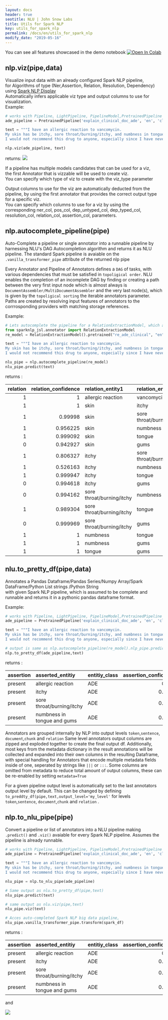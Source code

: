 ```yaml
---
layout: docs
header: true
seotitle: NLU | John Snow Labs
title: Utils for Spark NLP
key: utils_for_spark_nlp
permalink: /docs/en/utils_for_spark_nlp
modify_date: "2019-05-16"
---
```


<div class="main-docs" markdown="1"><div class="h3-box" markdown="1">

You can see all features showcased in the demo notebook [![Open In Colab](https://colab.research.google.com/assets/colab-badge.svg)](https://colab.research.google.com/github/JohnSnowLabs/nlu/blob/master/examples/colab/spark_nlp_utilities/NLU_utils_for_Spark_NLP.ipynb)

## nlp.viz(pipe,data)
Visualize input data with an already configured Spark NLP pipeline,  
for Algorithms of type (Ner,Assertion, Relation, Resolution, Dependency)  
using [Spark NLP Display](https://nlp.johnsnowlabs.com/docs/en/display)  
Automatically infers applicable viz type and output columns to use for visualization.  
Example:
```python
# works with Pipeline, LightPipeline, PipelineModel,PretrainedPipeline List[Annotator]
ade_pipeline = PretrainedPipeline('explain_clinical_doc_ade', 'en', 'clinical/models')

text = """I have an allergic reaction to vancomycin.
My skin has be itchy, sore throat/burning/itchy, and numbness in tongue and gums.
I would not recommend this drug to anyone, especially since I have never had such an adverse reaction to any other medication."""

nlp.viz(ade_pipeline, text)

```
returns:
<img src="https://raw.githubusercontent.com/JohnSnowLabs/nlu/master/docs/assets/images/releases/4_0_0/nlu_utils_viz_example.png"  />



If a pipeline has multiple models candidates that can be used for a viz,  
the first Annotator that is vizzable will be used to create viz.  
You can specify which type of viz to create with the viz_type parameter

Output columns to use for the viz are automatically deducted from the pipeline, by using the
first annotator that provides the correct output type for a specific viz.  
You can specify which columns to use for a viz by using the  
corresponding ner_col, pos_col, dep_untyped_col, dep_typed_col, resolution_col, relation_col, assertion_col, parameters.

</div><div class="h3-box" markdown="1">

## nlp.autocomplete_pipeline(pipe)
Auto-Complete a pipeline or single annotator into a runnable pipeline by harnessing NLU's DAG Autocompletion algorithm and returns it as NLU pipeline.
The standard Spark pipeline is avaiable on the `.vanilla_transformer_pipe` attribute of the returned nlp pipe

Every Annotator and Pipeline of Annotators defines a `DAG` of tasks, with various dependencies that must be satisfied in `topoligical order`.
NLU enables the completion of an incomplete DAG by finding or creating a path between
the very first input node which is almost always is `DocumentAssembler/MultiDocumentAssembler`
and the very last node(s), which is given by the `topoligical sorting` the iterable annotators parameter.
Paths are created by resolving input features of annotators to the corrrosponding providers with matching storage references.

Example:
```python
# Lets autocomplete the pipeline for a RelationExtractionModel, which as many input columns and sub-dependencies.
from sparknlp_jsl.annotator import RelationExtractionModel
re_model = RelationExtractionModel().pretrained("re_ade_clinical", "en", 'clinical/models').setOutputCol('relation')

text = """I have an allergic reaction to vancomycin.
My skin has be itchy, sore throat/burning/itchy, and numbness in tongue and gums.
I would not recommend this drug to anyone, especially since I have never had such an adverse reaction to any other medication."""

nlu_pipe = nlp.autocomplete_pipeline(re_model)
nlu_pipe.predict(text)
```

returns :

| relation | relation_confidence | relation_entity1          | relation_entity2          | relation_entity2_class       |
|---------:|--------------------:|:--------------------------|:--------------------------|:-----------------------------|
|        1 |                   1 | allergic reaction         | vancomycin                | Drug_Ingredient              |
|        1 |                   1 | skin                      | itchy                     | Symptom                      |
|        1 |             0.99998 | skin                      | sore throat/burning/itchy | Symptom                      |
|        1 |            0.956225 | skin                      | numbness                  | Symptom                      |
|        1 |            0.999092 | skin                      | tongue                    | External_body_part_or_region |
|        0 |            0.942927 | skin                      | gums                      | External_body_part_or_region |
|        1 |            0.806327 | itchy                     | sore throat/burning/itchy | Symptom                      |
|        1 |            0.526163 | itchy                     | numbness                  | Symptom                      |
|        1 |            0.999947 | itchy                     | tongue                    | External_body_part_or_region |
|        0 |            0.994618 | itchy                     | gums                      | External_body_part_or_region |
|        0 |            0.994162 | sore throat/burning/itchy | numbness                  | Symptom                      |
|        1 |            0.989304 | sore throat/burning/itchy | tongue                    | External_body_part_or_region |
|        0 |            0.999969 | sore throat/burning/itchy | gums                      | External_body_part_or_region |
|        1 |                   1 | numbness                  | tongue                    | External_body_part_or_region |
|        1 |                   1 | numbness                  | gums                      | External_body_part_or_region |
|        1 |                   1 | tongue                    | gums                      | External_body_part_or_region |

</div><div class="h3-box" markdown="1">

## nlu.to_pretty_df(pipe,data)
Annotates a Pandas Dataframe/Pandas Series/Numpy Array/Spark DataFrame/Python List strings /Python String  
with given Spark NLP pipeline, which is assumed to be complete and runnable and returns it in a pythonic pandas dataframe format.

Example:
```python
# works with Pipeline, LightPipeline, PipelineModel,PretrainedPipeline List[Annotator]
ade_pipeline = PretrainedPipeline('explain_clinical_doc_ade', 'en', 'clinical/models')

text = """I have an allergic reaction to vancomycin.
My skin has be itchy, sore throat/burning/itchy, and numbness in tongue and gums.
I would not recommend this drug to anyone, especially since I have never had such an adverse reaction to any other medication."""

# output is same as nlp.autocomplete_pipeline(re_model).nlp_pipe.predict(text)
nlp.to_pretty_df(ade_pipeline,text)
```
returns :

| assertion   | asserted_entitiy                    | entitiy_class                             |                           assertion_confidence |
|:------------|:------------------------------------|:------------------------------------------|-----------------------------------------------:|
| present     | allergic reaction                   | ADE                                       |                                        0.998   |
| present     | itchy                               | ADE                                       |                                        0.8414  |
| present     | sore throat/burning/itchy           | ADE                                       |                                        0.9019  |
| present     | numbness in tongue and gums         | ADE                                       |                                        0.9991  |

Annotators are grouped internally by NLP into output levels `token`,`sentence`, `document`,`chunk` and `relation`
Same level annotators output columns are zipped and exploded together to create  the final output df.
Additionally, most keys from the metadata dictionary in the result annotations will be collected and expanded into their own columns in the resulting Dataframe, with special handling for Annotators that encode multiple metadata fields inside of one, seperated by strings like `|||`   or `:::`.
Some columns are omitted from metadata to reduce total amount of output columns, these can be re-enabled by setting `metadata=True`

For a given pipeline output level is automatically set to the last annotators output level by default.
This can be changed by defining `to_preddty_df(pipe,text,output_level='my_level'` for levels `token`,`sentence`, `document`,`chunk` and `relation` .

</div><div class="h3-box" markdown="1">

## nlp.to_nlu_pipe(pipe)
Convert a pipeline or list of annotators into a NLU pipeline making `.predict()` and `.viz()` avaiable for every Spark NLP pipeline.
Assumes the pipeline is already runnable.

```python
# works with Pipeline, LightPipeline, PipelineModel,PretrainedPipeline List[Annotator]
ade_pipeline = PretrainedPipeline('explain_clinical_doc_ade', 'en', 'clinical/models')

text = """I have an allergic reaction to vancomycin.
My skin has be itchy, sore throat/burning/itchy, and numbness in tongue and gums.
I would not recommend this drug to anyone, especially since I have never had such an adverse reaction to any other medication."""

nlu_pipe = nlp.to_nlu_pipe(ade_pipeline)

# Same output as nlu.to_pretty_df(pipe,text) 
nlu_pipe.predict(text)

# same output as nlu.viz(pipe,text)
nlu_pipe.viz(text)

# Acces auto-completed Spark NLP big data pipeline,
nlu_pipe.vanilla_transformer_pipe.transform(spark_df)
```


returns :

| assertion   | asserted_entitiy                    | entitiy_class                             |                           assertion_confidence |
|:------------|:------------------------------------|:------------------------------------------|-----------------------------------------------:|
| present     | allergic reaction                   | ADE                                       |                                        0.998   |
| present     | itchy                               | ADE                                       |                                        0.8414  |
| present     | sore throat/burning/itchy           | ADE                                       |                                        0.9019  |
| present     | numbness in tongue and gums         | ADE                                       |                                        0.9991  |

and

<img src="https://raw.githubusercontent.com/JohnSnowLabs/nlu/master/docs/assets/images/releases/4_0_0/nlu_utils_viz_example.png"  />

</div>